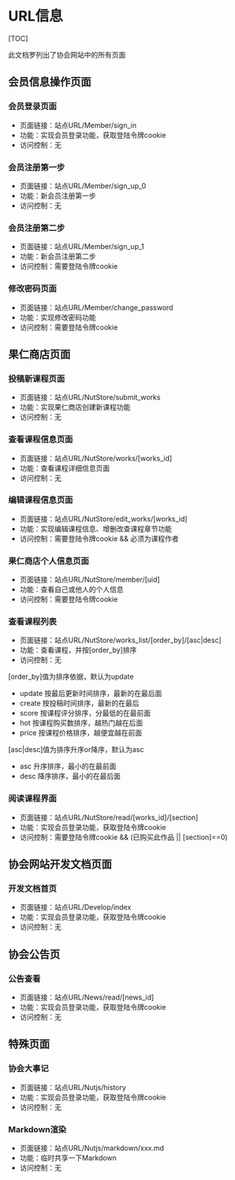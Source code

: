 # URL信息

[TOC]

此文档罗列出了协会网站中的所有页面

## 会员信息操作页面

### 会员登录页面

- 页面链接：站点URL/Member/sign_in
- 功能：实现会员登录功能，获取登陆令牌cookie
- 访问控制：无

### 会员注册第一步

- 页面链接：站点URL/Member/sign_up_0
- 功能：新会员注册第一步
- 访问控制：无

### 会员注册第二步

- 页面链接：站点URL/Member/sign_up_1
- 功能：新会员注册第二步
- 访问控制：需要登陆令牌cookie

### 修改密码页面

- 页面链接：站点URL/Member/change_password
- 功能：实现修改密码功能
- 访问控制：需要登陆令牌cookie

## 果仁商店页面

### 投稿新课程页面

- 页面链接：站点URL/NutStore/submit_works
- 功能：实现果仁商店创建新课程功能
- 访问控制：无

### 查看课程信息页面

- 页面链接：站点URL/NutStore/works/[works_id]
- 功能：查看课程详细信息页面
- 访问控制：无

### 编辑课程信息页面

- 页面链接：站点URL/NutStore/edit_works/[works_id]
- 功能：实现编辑课程信息、增删改查课程章节功能
- 访问控制：需要登陆令牌cookie && 必须为课程作者

### 果仁商店个人信息页面

- 页面链接：站点URL/NutStore/member/[uid]
- 功能：查看自己或他人的个人信息
- 访问控制：需要登陆令牌cookie

### 查看课程列表

- 页面链接：站点URL/NutStore/works_list/[order_by]/[asc|desc]
- 功能：查看课程，并按[order_by]排序
- 访问控制：无

[order_by]值为排序依据，默认为update

- update 按最后更新时间排序，最新的在最后面
- create 按投稿时间排序，最新的在最后
- score 按课程评分排序，分最低的在最前面
- hot 按课程购买数排序，越热门越在后面
- price 按课程价格排序，越便宜越在前面

[asc|desc]值为排序升序or降序，默认为asc

- asc 升序排序，最小的在最前面
- desc 降序排序，最小的在最后面

### 阅读课程界面

- 页面链接：站点URL/NutStore/read/[works_id]/[section]
- 功能：实现会员登录功能，获取登陆令牌cookie
- 访问控制：需要登陆令牌cookie && (已购买此作品 || [section]==0)

## 协会网站开发文档页面

### 开发文档首页

- 页面链接：站点URL/Develop/index
- 功能：实现会员登录功能，获取登陆令牌cookie
- 访问控制：无

## 协会公告页

### 公告查看

- 页面链接：站点URL/News/read/[news_id]
- 功能：实现会员登录功能，获取登陆令牌cookie
- 访问控制：无

## 特殊页面

### 协会大事记

- 页面链接：站点URL/Nutjs/history
- 功能：实现会员登录功能，获取登陆令牌cookie
- 访问控制：无

### Markdown渲染

- 页面链接：站点URL/Nutjs/markdown/xxx.md
- 功能：临时共享一下Markdown
- 访问控制：无
